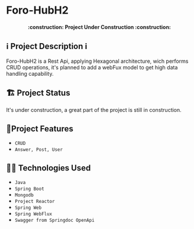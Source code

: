 # Foro-HubH2

<h4 align="center">
:construction: Project Under Construction :construction:
</h4>


## ℹ️ Project Description ℹ️
Foro-HubH2 is a Rest Api, applying Hexagonal architecture, wich performs CRUD operations, it's planned to add a webFux model to get high data 
handling capability.

## 🏗️ Project Status

It's under construction, a great part of the project is still in construction.

## :hammer:Project Features

- `CRUD`
- `Answer, Post, User`
  
## 🧑‍💻 Technologies Used
- `Java`
- `Spring Boot`
- `Mongodb`
- `Project Reactor`
- `Spring Web`
- `Spring WebFlux`
- `Swagger from Springdoc OpenApi`
